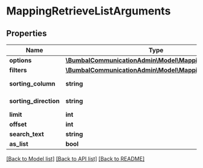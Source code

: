 # MappingRetrieveListArguments

## Properties
Name | Type | Description | Notes
------------ | ------------- | ------------- | -------------
**options** | [**\BumbalCommunicationAdmin\Model\MappingOptionsModel**](MappingOptionsModel.md) |  | [optional] 
**filters** | [**\BumbalCommunicationAdmin\Model\MappingFiltersModel**](MappingFiltersModel.md) |  | [optional] 
**sorting_column** | **string** | Sorting Column | [optional] 
**sorting_direction** | **string** | Sorting Direction | [optional] 
**limit** | **int** |  | [optional] 
**offset** | **int** |  | [optional] 
**search_text** | **string** |  | [optional] 
**as_list** | **bool** |  | [optional] 

[[Back to Model list]](../README.md#documentation-for-models) [[Back to API list]](../README.md#documentation-for-api-endpoints) [[Back to README]](../README.md)


